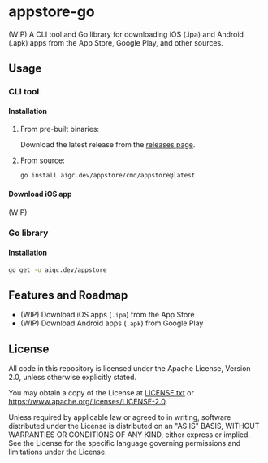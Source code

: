 # appstore-go

(WIP) A CLI tool and Go library for downloading iOS (.ipa) and Android (.apk) apps from the App Store, Google Play, and other sources.

## Usage

### CLI tool

#### Installation

1. From pre-built binaries:

   Download the latest release from the [releases page](https://github.com/zengxs/appstore-go/releases).

2. From source:

   ```bash
   go install aigc.dev/appstore/cmd/appstore@latest
   ```

#### Download iOS app

(WIP)

### Go library

#### Installation

```bash
go get -u aigc.dev/appstore
```

## Features and Roadmap

- (WIP) Download iOS apps (`.ipa`) from the App Store
- (WIP) Download Android apps (`.apk`) from Google Play

## License

All code in this repository is licensed under the Apache License,
Version 2.0, unless otherwise explicitly stated.

You may obtain a copy of the License at [LICENSE.txt](LICENSE.txt)
or <https://www.apache.org/licenses/LICENSE-2.0>.

Unless required by applicable law or agreed to in writing, software
distributed under the License is distributed on an "AS IS" BASIS,
WITHOUT WARRANTIES OR CONDITIONS OF ANY KIND, either express or implied.
See the License for the specific language governing permissions and
limitations under the License.
